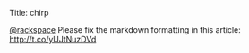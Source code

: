 Title: chirp

<a href="http://twitter.com/rackspace">@rackspace</a> Please fix the markdown formatting in this article: <a href="http://t.co/yUJtNuzDVd">http://t.co/yUJtNuzDVd</a>
